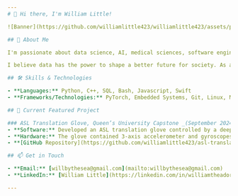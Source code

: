 ```yaml
---
# 👋 Hi there, I'm William Little!

![Banner](https://github.com/williamlittle423/williamlittle423/assets/profile_pic_1.jpg)

## 🚀 About Me

I'm passionate about data science, AI, medical sciences, software engineering, and making a positive impact on society with a love. When I'm not coding, you can find me skateboarding, DJ'ing, pondering, or studying.

I believe data has the power to shape a better future for society. As a developer and problem solver, I turn complex challenges into meaningful opportunies through machine learning, AI, and software engineering.

## 🛠️ Skills & Technologies

- **Languages:** Python, C++, SQL, Bash, Javascript, Swift
- **Frameworks/Technologies:** PyTorch, Embedded Systems, Git, Linux, MySQL, AWS, TensorFlow

## 🌟 Current Featured Project

### ASL Translation Glove, Queen’s University Capstone _(September 2024 - December 2024)_
- **Software:** Developed an ASL translation glove controlled by a deep multi-layer perceptron architecture in PyTorch, enabling live communication and acheived 93% experimental accuracy.
- **Hardware:** The glove contained 3-axis accelerometer and gyroscopes on each fingertip to enable motion tracking and controlled by a Raspberry Pi 5 that contained the trained MLP for inference.
- **[GitHub Repository](https://github.com/williamlittle423/asl-translation-glove)** | **[Live Demo](https://www.linkedin.com/feed/update/urn:li:activity:7273132345153462272/)**

## 📫 Get in Touch

- **Email:** [willbythesea@gmail.com](mailto:willbythesea@gmail.com)
- **LinkedIn:** [William Little](https://linkedin.com/in/williamtheadore)

---
```

